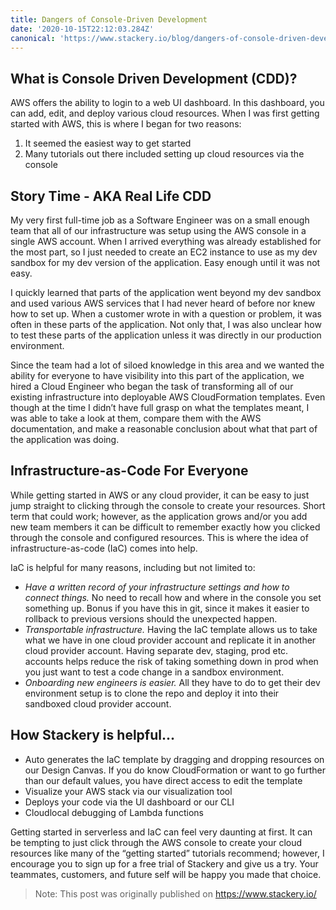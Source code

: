 ```yaml
---
title: Dangers of Console-Driven Development
date: '2020-10-15T22:12:03.284Z'
canonical: 'https://www.stackery.io/blog/dangers-of-console-driven-development'
---
```


## What is Console Driven Development (CDD)?

AWS offers the ability to login to a web UI dashboard. In this dashboard, you can add, edit, and deploy various cloud resources. When I was first getting started with AWS, this is where I began for two reasons:

1. It seemed the easiest way to get started
2. Many tutorials out there included setting up cloud resources via the console

## Story Time - AKA Real Life CDD

My very first full-time job as a Software Engineer was on a small enough team that all of our infrastructure was setup using the AWS console in a single AWS account. When I arrived everything was already established for the most part, so I just needed to create an EC2 instance to use as my dev sandbox for my dev version of the application. Easy enough until it was not easy.

I quickly learned that parts of the application went beyond my dev sandbox and used various AWS services that I had never heard of before nor knew how to set up. When a customer wrote in with a question or problem, it was often in these parts of the application. Not only that, I was also unclear how to test these parts of the application unless it was directly in our production environment.

Since the team had a lot of siloed knowledge in this area and we wanted the ability for everyone to have visibility into this part of the application, we hired a Cloud Engineer who began the task of transforming all of our existing infrastructure into deployable AWS CloudFormation templates. Even though at the time I didn’t have full grasp on what the templates meant, I was able to take a look at them, compare them with the AWS documentation, and make a reasonable conclusion about what that part of the application was doing.

## Infrastructure-as-Code For Everyone

While getting started in AWS or any cloud provider, it can be easy to just jump straight to clicking through the console to create your resources. Short term that could work; however, as the application grows and/or you add new team members it can be difficult to remember exactly how you clicked through the console and configured resources. This is where the idea of infrastructure-as-code (IaC) comes into help.

IaC is helpful for many reasons, including but not limited to:

- _Have a written record of your infrastructure settings and how to connect things._ No need to recall how and where in the console you set something up. Bonus if you have this in git, since it makes it easier to rollback to previous versions should the unexpected happen.
- _Transportable infrastructure._ Having the IaC template allows us to take what we have in one cloud provider account and replicate it in another cloud provider account. Having separate dev, staging, prod etc. accounts helps reduce the risk of taking something down in prod when you just want to test a code change in a sandbox environment.
- _Onboarding new engineers is easier._ All they have to do to get their dev environment setup is to clone the repo and deploy it into their sandboxed cloud provider account.

## How Stackery is helpful...

- Auto generates the IaC template by dragging and dropping resources on our Design Canvas. If you do know CloudFormation or want to go further than our default values, you have direct access to edit the template
- Visualize your AWS stack via our visualization tool
- Deploys your code via the UI dashboard or our CLI
- Cloudlocal debugging of Lambda functions

Getting started in serverless and IaC can feel very daunting at first. It can be tempting to just click through the AWS console to create your cloud resources like many of the “getting started” tutorials recommend; however, I encourage you to sign up for a free trial of Stackery and give us a try. Your teammates, customers, and future self will be happy you made that choice.

> Note: This post was originally published on https://www.stackery.io/
